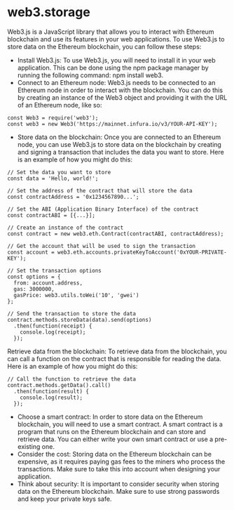 # web3.storage

Web3.js is a JavaScript library that allows you to interact with Ethereum blockchain and use its features in your web applications. To use Web3.js to store data on the Ethereum blockchain, you can follow these steps:

- Install Web3.js: To use Web3.js, you will need to install it in your web application. This can be done using the npm package manager by running the following command: npm install web3.
- Connect to an Ethereum node: Web3.js needs to be connected to an Ethereum node in order to interact with the blockchain. You can do this by creating an instance of the Web3 object and providing it with the URL of an Ethereum node, like so:

```
const Web3 = require('web3');
const web3 = new Web3('https://mainnet.infura.io/v3/YOUR-API-KEY');
```

- Store data on the blockchain: Once you are connected to an Ethereum node, you can use Web3.js to store data on the blockchain by creating and signing a transaction that includes the data you want to store. Here is an example of how you might do this:

```
// Set the data you want to store
const data = 'Hello, world!';

// Set the address of the contract that will store the data
const contractAddress = '0x1234567890...';

// Set the ABI (Application Binary Interface) of the contract
const contractABI = [{...}];

// Create an instance of the contract
const contract = new web3.eth.Contract(contractABI, contractAddress);

// Get the account that will be used to sign the transaction
const account = web3.eth.accounts.privateKeyToAccount('0xYOUR-PRIVATE-KEY');

// Set the transaction options
const options = {
  from: account.address,
  gas: 3000000,
  gasPrice: web3.utils.toWei('10', 'gwei')
};

// Send the transaction to store the data
contract.methods.storeData(data).send(options)
  .then(function(receipt) {
    console.log(receipt);
  });
```

Retrieve data from the blockchain: To retrieve data from the blockchain, you can call a function on the contract that is responsible for reading the data. Here is an example of how you might do this:

```
// Call the function to retrieve the data
contract.methods.getData().call()
  .then(function(result) {
    console.log(result);
  });
```

- Choose a smart contract: In order to store data on the Ethereum blockchain, you will need to use a smart contract. A smart contract is a program that runs on the Ethereum blockchain and can store and retrieve data. You can either write your own smart contract or use a pre-existing one.
- Consider the cost: Storing data on the Ethereum blockchain can be expensive, as it requires paying gas fees to the miners who process the transactions. Make sure to take this into account when designing your application.
- Think about security: It is important to consider security when storing data on the Ethereum blockchain. Make sure to use strong passwords and keep your private keys safe.
